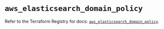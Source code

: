 # `aws_elasticsearch_domain_policy`

Refer to the Terraform Registry for docs: [`aws_elasticsearch_domain_policy`](https://registry.terraform.io/providers/hashicorp/aws/6.10.0/docs/resources/elasticsearch_domain_policy).
